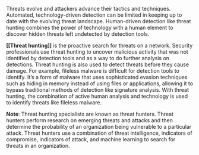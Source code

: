 Threats evolve and attackers advance their tactics and techniques. Automated, technology-driven detection can be limited in keeping up to date with the evolving threat landscape. Human-driven detection like threat hunting combines the power of technology with a human element to discover hidden threats left undetected by detection tools.

**[[Threat hunting]]** is the proactive search for threats on a network. Security professionals use threat hunting to uncover malicious activity that was not identified by detection tools and as a way to do further analysis on detections. Threat hunting is also used to detect threats before they cause damage. For example, fileless malware is difficult for detection tools to identify. It’s a form of malware that uses sophisticated evasion techniques such as hiding in memory instead of using files or applications, allowing it to bypass traditional methods of detection like signature analysis. With threat hunting, the combination of active human analysis and technology is used to identify threats like fileless malware. 

**Note**: Threat hunting specialists are known as threat hunters. Threat hunters perform research on emerging threats and attacks and then determine the probability of an organization being vulnerable to a particular attack. Threat hunters use a combination of threat intelligence, indicators of compromise, indicators of attack, and machine learning to search for threats in an organization.